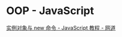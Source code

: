 # OOP - JavaScript

[实例对象与 new 命令 - JavaScript 教程 - 网道](https://wangdoc.com/javascript/oop/new.html)
